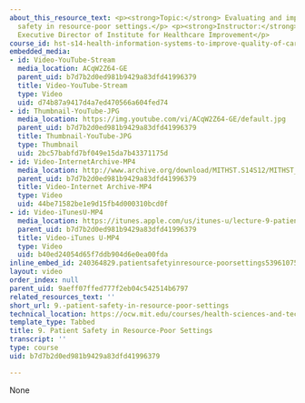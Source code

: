 ```yaml
---
about_this_resource_text: <p><strong>Topic:</strong> Evaluating and improving patient
  safety in resource-poor settings.</p> <p><strong>Instructor:</strong> Pedro Delgado,
  Executive Director of Institute for Healthcare Improvement</p>
course_id: hst-s14-health-information-systems-to-improve-quality-of-care-in-resource-poor-settings-spring-2012
embedded_media:
- id: Video-YouTube-Stream
  media_location: ACqW2Z64-GE
  parent_uid: b7d7b2d0ed981b9429a83dfd41996379
  title: Video-YouTube-Stream
  type: Video
  uid: d74b87a9417d4a7ed470566a604fed74
- id: Thumbnail-YouTube-JPG
  media_location: https://img.youtube.com/vi/ACqW2Z64-GE/default.jpg
  parent_uid: b7d7b2d0ed981b9429a83dfd41996379
  title: Thumbnail-YouTube-JPG
  type: Thumbnail
  uid: 2bc57babfd7bf049e15da7b43371175d
- id: Video-InternetArchive-MP4
  media_location: http://www.archive.org/download/MITHST.S14S12/MITHST_S14S12_lec09_300k.mp4
  parent_uid: b7d7b2d0ed981b9429a83dfd41996379
  title: Video-Internet Archive-MP4
  type: Video
  uid: 44be71582be1e9d15fb4d000310bcd0f
- id: Video-iTunesU-MP4
  media_location: https://itunes.apple.com/us/itunes-u/lecture-9-patient-safety-in/id586718710?i=126329973
  parent_uid: b7d7b2d0ed981b9429a83dfd41996379
  title: Video-iTunes U-MP4
  type: Video
  uid: b40ed24054d65f7ddb904d6e0ea00fda
inline_embed_id: 240364829.patientsafetyinresource-poorsettings53961075
layout: video
order_index: null
parent_uid: 9aeff07ffed777f2eb04c542514b6797
related_resources_text: ''
short_url: 9.-patient-safety-in-resource-poor-settings
technical_location: https://ocw.mit.edu/courses/health-sciences-and-technology/hst-s14-health-information-systems-to-improve-quality-of-care-in-resource-poor-settings-spring-2012/lectures-and-videos/9.-patient-safety-in-resource-poor-settings
template_type: Tabbed
title: 9. Patient Safety in Resource-Poor Settings
transcript: ''
type: course
uid: b7d7b2d0ed981b9429a83dfd41996379

---
```

None